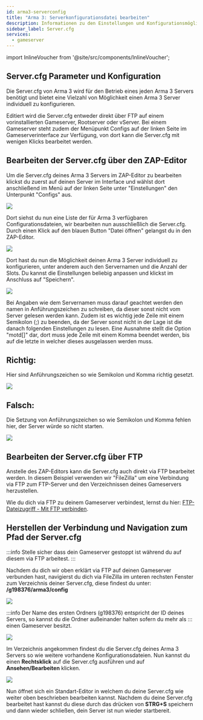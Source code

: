 ```yaml
---
id: arma3-serverconfig
title: "Arma 3: Serverkonfigurationsdatei bearbeiten"
description: Informationen zu den Einstellungen und Konfigurationsmöglichkeiten der server.cfg-Datei deines Arma-3 Server von ZAP-Hosting - ZAP-Hosting.com Dokumentation
sidebar_label: Server.cfg
services:
  - gameserver
---
```


import InlineVoucher from '@site/src/components/InlineVoucher';

## Server.cfg Parameter und Konfiguration

Die Server.cfg von Arma 3 wird für den Betrieb eines jeden Arma 3 Servers benötigt und bietet eine Vielzahl von 
Möglichkeit einen Arma 3 Server individuell zu konfigurieren.

Editiert wird die Server.cfg entweder direkt über FTP auf einem vorinstallierten Gameserver, Rootserver oder vServer. 
Bei einem Gameserver steht zudem der Menüpunkt Configs auf der linken Seite im Gameserverinterface zur Verfügung, von dort kann die
Server.cfg mit wenigen Klicks bearbeitet werden.

<InlineVoucher />

## Bearbeiten der Server.cfg über den ZAP-Editor

Um die Server.cfg deines Arma 3 Servers im ZAP-Editor zu bearbeiten klickst du zuerst auf deinen Server im Interface und wählst dort anschließend im Menü auf der linken Seite unter "Einstellungen" den Unterpunkt "Configs" aus. 

![](https://puu.sh/Fk7Ck/9b2d95185f.png)


Dort siehst du nun eine Liste der für Arma 3 verfügbaren Configurationsdateien, wir bearbeiten nun ausschließlich die Server.cfg. 
Durch einen Klick auf den blauen Button "Datei öffnen" gelangst du in den ZAP-Editor. 

![](https://puu.sh/Fk7Ez/b0f32d8c61.png)


Dort hast du nun die Möglichkeit deinen Arma 3 Server individuell zu konfigurieren, unter anderem auch den Servernamen und die Anzahl der Slots. Du kannst die Einstellungen beliebig anpassen und klickst im Anschluss auf "Speichern".

![](https://puu.sh/Fk7I1/407a039e38.png)


Bei Angaben wie dem Servernamen muss darauf geachtet werden den namen in Anführungszeichen zu schreiben, da dieser sonst nicht vom Server gelesen werden kann. Zudem ist es wichtig jede Zeile mit einem Semikolon (;) zu beenden, da der Server sonst nicht in der Lage ist die danach folgenden Einstellungen zu lesen. Eine Ausnahme stellt die Option "motd[]" dar, dort muss jede Zeile mit einem Komma beendet werden, bis auf die letzte in welcher dieses ausgelassen werden muss. 

## Richtig:

Hier sind Anführungszeichen so wie Semikolon und Komma richtig gesetzt.

![](https://puu.sh/Fk7Mq/e2542b12f7.png)


## Falsch: 

Die Setzung von Anführungszeichen so wie Semikolon und Komma fehlen hier, der Server würde so nicht starten.

![](https://puu.sh/Fk7NK/f96a31199d.png)


## Bearbeiten der Server.cfg über FTP

Anstelle des ZAP-Editors kann die Server.cfg auch direkt via FTP bearbeitet werden. In diesem Beispiel verwenden wir "FileZilla"
um eine Verbindung via FTP zum FTP-Server und den Verzeichnissen deines Gameservers herzustellen.

Wie du dich via FTP zu deinem Gameserver verbindest, lernst du hier: [FTP-Dateizugriff - Mit FTP verbinden](gameserver-ftpaccess.md).


## Herstellen der Verbindung und Navigation zum Pfad der Server.cfg

:::info
Stelle sicher dass dein Gameserver gestoppt ist während du auf diesem via FTP arbeitest.
:::

Nachdem du dich wir oben erklärt via FTP auf deinen Gameserver verbunden hast, navigierst du dich via FileZilla im unteren rechsten Fenster zum Verzeichnis deiner Server.cfg, diese findest du unter: **/g198376/arma3/config**

![](https://puu.sh/Fo4Om/5df742a376.png)

:::info
Der Name des ersten Ordners (g198376) entspricht der ID deines Servers, so kannst du die Ordner außeinander halten sofern du mehr als
:::
einen Gameserver besitzt.

![](https://puu.sh/Fo4Tw/06f7a53914.png)

Im Verzeichnis angekommen findest du die Server.cfg deines Arma 3 Servers so wie weitere vorhandene Konfigurationsdateien.
Nun kannst du einen **Rechtsklick** auf die Server.cfg ausführen und auf **Ansehen/Bearbeiten** klicken.

![](https://puu.sh/Fo4Yd/f12db2fbe6.png)

Nun öffnet sich ein Standart-Editor in welchem du deine Server.cfg wie weiter oben beschrieben bearbeiten kannst. 
Nachdem du deine Server.cfg bearbeitet hast kannst du diese durch das drücken von **STRG+S** speichern und dann wieder schließen,
dein Server ist nun wieder startbereit.

